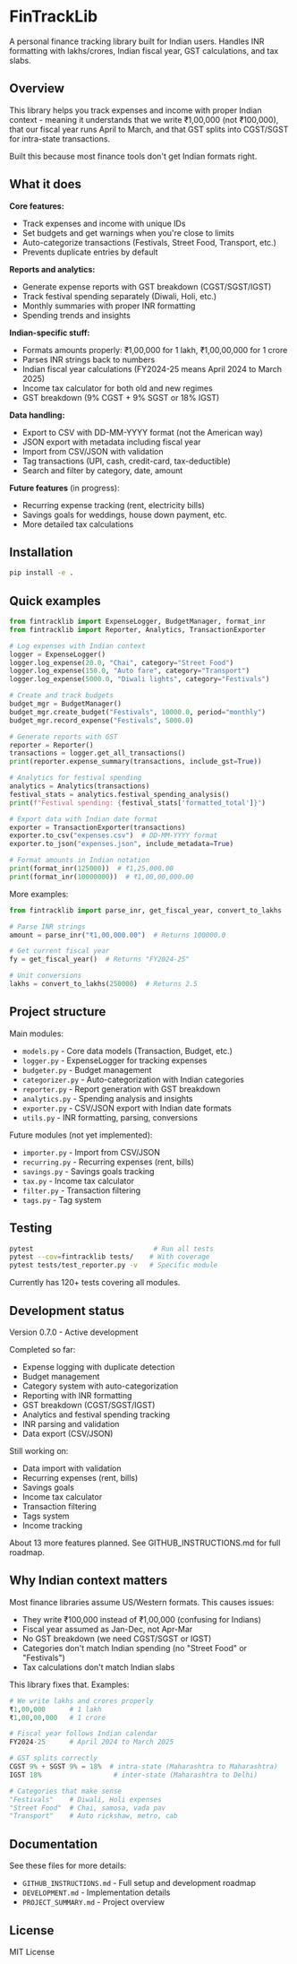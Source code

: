 # FinTrackLib

A personal finance tracking library built for Indian users. Handles INR formatting with lakhs/crores, Indian fiscal year, GST calculations, and tax slabs.

## Overview

This library helps you track expenses and income with proper Indian context - meaning it understands that we write ₹1,00,000 (not ₹100,000), that our fiscal year runs April to March, and that GST splits into CGST/SGST for intra-state transactions.

Built this because most finance tools don't get Indian formats right.

## What it does

**Core features:**
- Track expenses and income with unique IDs
- Set budgets and get warnings when you're close to limits
- Auto-categorize transactions (Festivals, Street Food, Transport, etc.)
- Prevents duplicate entries by default

**Reports and analytics:**
- Generate expense reports with GST breakdown (CGST/SGST/IGST)
- Track festival spending separately (Diwali, Holi, etc.)
- Monthly summaries with proper INR formatting
- Spending trends and insights

**Indian-specific stuff:**
- Formats amounts properly: ₹1,00,000 for 1 lakh, ₹1,00,00,000 for 1 crore
- Parses INR strings back to numbers
- Indian fiscal year calculations (FY2024-25 means April 2024 to March 2025)
- Income tax calculator for both old and new regimes
- GST breakdown (9% CGST + 9% SGST or 18% IGST)

**Data handling:**
- Export to CSV with DD-MM-YYYY format (not the American way)
- JSON export with metadata including fiscal year
- Import from CSV/JSON with validation
- Tag transactions (UPI, cash, credit-card, tax-deductible)
- Search and filter by category, date, amount

**Future features** (in progress):
- Recurring expense tracking (rent, electricity bills)
- Savings goals for weddings, house down payment, etc.
- More detailed tax calculations

## Installation

```bash
pip install -e .
```

## Quick examples

```python
from fintracklib import ExpenseLogger, BudgetManager, format_inr
from fintracklib import Reporter, Analytics, TransactionExporter

# Log expenses with Indian context
logger = ExpenseLogger()
logger.log_expense(20.0, "Chai", category="Street Food")
logger.log_expense(150.0, "Auto fare", category="Transport")
logger.log_expense(5000.0, "Diwali lights", category="Festivals")

# Create and track budgets
budget_mgr = BudgetManager()
budget_mgr.create_budget("Festivals", 10000.0, period="monthly")
budget_mgr.record_expense("Festivals", 5000.0)

# Generate reports with GST
reporter = Reporter()
transactions = logger.get_all_transactions()
print(reporter.expense_summary(transactions, include_gst=True))

# Analytics for festival spending
analytics = Analytics(transactions)
festival_stats = analytics.festival_spending_analysis()
print(f"Festival spending: {festival_stats['formatted_total']}")

# Export data with Indian date format
exporter = TransactionExporter(transactions)
exporter.to_csv("expenses.csv")  # DD-MM-YYYY format
exporter.to_json("expenses.json", include_metadata=True)

# Format amounts in Indian notation
print(format_inr(125000))  # ₹1,25,000.00
print(format_inr(10000000))  # ₹1,00,00,000.00
```

More examples:

```python
from fintracklib import parse_inr, get_fiscal_year, convert_to_lakhs

# Parse INR strings
amount = parse_inr("₹1,00,000.00")  # Returns 100000.0

# Get current fiscal year
fy = get_fiscal_year()  # Returns "FY2024-25"

# Unit conversions
lakhs = convert_to_lakhs(250000)  # Returns 2.5
```

## Project structure

Main modules:
- `models.py` - Core data models (Transaction, Budget, etc.)
- `logger.py` - ExpenseLogger for tracking expenses
- `budgeter.py` - Budget management
- `categorizer.py` - Auto-categorization with Indian categories
- `reporter.py` - Report generation with GST breakdown
- `analytics.py` - Spending analysis and insights
- `exporter.py` - CSV/JSON export with Indian date formats
- `utils.py` - INR formatting, parsing, conversions

Future modules (not yet implemented):
- `importer.py` - Import from CSV/JSON
- `recurring.py` - Recurring expenses (rent, bills)
- `savings.py` - Savings goals tracking
- `tax.py` - Income tax calculator
- `filter.py` - Transaction filtering
- `tags.py` - Tag system

## Testing

```bash
pytest                              # Run all tests
pytest --cov=fintracklib tests/    # With coverage
pytest tests/test_reporter.py -v   # Specific module
```

Currently has 120+ tests covering all modules.

## Development status

Version 0.7.0 - Active development

Completed so far:
- Expense logging with duplicate detection
- Budget management
- Category system with auto-categorization  
- Reporting with INR formatting
- GST breakdown (CGST/SGST/IGST)
- Analytics and festival spending tracking
- INR parsing and validation
- Data export (CSV/JSON)

Still working on:
- Data import with validation
- Recurring expenses (rent, bills)
- Savings goals
- Income tax calculator
- Transaction filtering
- Tags system
- Income tracking

About 13 more features planned. See GITHUB_INSTRUCTIONS.md for full roadmap.

## Why Indian context matters

Most finance libraries assume US/Western formats. This causes issues:
- They write ₹100,000 instead of ₹1,00,000 (confusing for Indians)
- Fiscal year assumed as Jan-Dec, not Apr-Mar
- No GST breakdown (we need CGST/SGST or IGST)
- Categories don't match Indian spending (no "Street Food" or "Festivals")
- Tax calculations don't match Indian slabs

This library fixes that. Examples:
```python
# We write lakhs and crores properly
₹1,00,000      # 1 lakh
₹1,00,00,000   # 1 crore

# Fiscal year follows Indian calendar
FY2024-25      # April 2024 to March 2025

# GST splits correctly
CGST 9% + SGST 9% = 18%  # intra-state (Maharashtra to Maharashtra)
IGST 18%                  # inter-state (Maharashtra to Delhi)

# Categories that make sense
"Festivals"    # Diwali, Holi expenses
"Street Food"  # Chai, samosa, vada pav
"Transport"    # Auto rickshaw, metro, cab
```

## Documentation

See these files for more details:
- `GITHUB_INSTRUCTIONS.md` - Full setup and development roadmap
- `DEVELOPMENT.md` - Implementation details
- `PROJECT_SUMMARY.md` - Project overview

## License

MIT License

